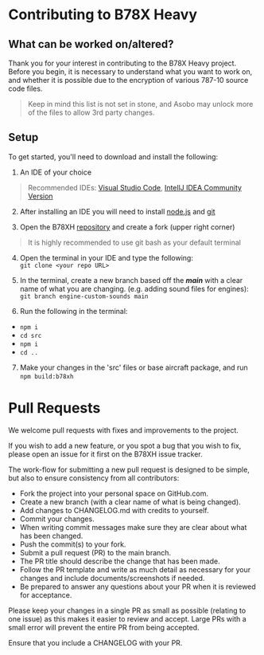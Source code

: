 # Contributing to B78X Heavy

## What can be worked on/altered? 

Thank you for your interest in contributing to the B78X Heavy project. Before you begin, it is necessary to understand what you want to work on, and whether it is possible due to the encryption of various 787-10 source code files. 

> Keep in mind this list is not set in stone, and Asobo may unlock more of the files to allow 3rd party changes. 

## Setup

To get started, you'll need to download
and install the following: 

1. An IDE of your choice
> Recommended IDEs: [Visual Studio Code](https://code.visualstudio.com/), [IntellJ IDEA Community Version](https://www.jetbrains.com/idea/download/#section=windows)

2. After installing an IDE you will need to install [node.js](https://nodejs.org/en/) and [git](https://git-scm.com/downloads)

3. Open the B78XH [repository](https://github.com/Heavy-Division/B78XH.git) and create a fork (upper right corner)

 > It is highly recommended to use git bash as your default terminal

4. Open the terminal in your IDE and type the following:<br>
 `git clone <your repo URL>`


5. In the terminal, create a new branch based off the ***main*** with a clear name of what you are changing. (e.g. adding sound files for engines):<br>
`git branch engine-custom-sounds main`


6. Run the following in the terminal:<br>
 - `npm i`
 - `cd src`
 - `npm i`
 - `cd ..` 

7. Make your changes in the 'src' files or base aircraft package, and run `npm build:b78xh`
# Pull Requests 
We welcome pull requests with fixes and improvements to the project.

If you wish to add a new feature, or you spot a bug that you wish to fix, please open an issue for it first on the B78XH issue tracker.

The work-flow for submitting a new pull request is designed to be simple, but also to ensure consistency from all contributors:

* Fork the project into your personal space on GitHub.com.
* Create a new branch (with a clear name of what is being changed).
* Add changes to CHANGELOG.md with credits to yourself.
* Commit your changes. 
* When writing commit messages make sure they are clear about what has been changed.
* Push the commit(s) to your fork.
* Submit a pull request (PR) to the main branch.
* The PR title should describe the change that has been made.
* Follow the PR template and write as much detail as necessary for your changes and include documents/screenshots if needed.
* Be prepared to answer any questions about your PR when it is reviewed for acceptance.

Please keep your changes in a single PR as small as possible (relating to one issue) as this makes it easier to review and accept. Large PRs with a small error will prevent the entire PR from being accepted.

Ensure that you include a CHANGELOG with your PR.
